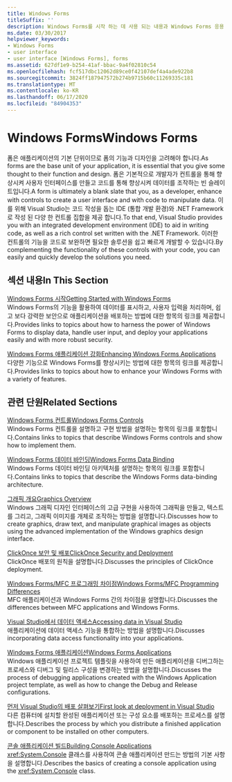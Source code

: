 ```yaml
---
title: Windows Forms
titleSuffix: ''
description: Windows Forms를 시작 하는 데 사용 되는 내용과 Windows Forms 응용 프로그램을 개선 하는 방법을 알아봅니다.
ms.date: 03/30/2017
helpviewer_keywords:
- Windows Forms
- user interface
- user interface [Windows Forms], forms
ms.assetid: 627df1e9-b254-41af-bbac-9a4f02810c54
ms.openlocfilehash: fcf517dbc12062d89ce0f42107def4a4ade922b8
ms.sourcegitcommit: 3824ff187947572b274b9715b60c11269335c181
ms.translationtype: MT
ms.contentlocale: ko-KR
ms.lasthandoff: 06/17/2020
ms.locfileid: "84904353"
---
```

# <a name="windows-forms"></a><span data-ttu-id="ba906-103">Windows Forms</span><span class="sxs-lookup"><span data-stu-id="ba906-103">Windows Forms</span></span>
<span data-ttu-id="ba906-104">폼은 애플리케이션의 기본 단위이므로 폼의 기능과 디자인을 고려해야 합니다.</span><span class="sxs-lookup"><span data-stu-id="ba906-104">As forms are the base unit of your application, it is essential that you give some thought to their function and design.</span></span> <span data-ttu-id="ba906-105">폼은 기본적으로 개발자가 컨트롤을 통해 향상시켜 사용자 인터페이스를 만들고 코드를 통해 향상시켜 데이터를 조작하는 빈 슬레이트입니다.</span><span class="sxs-lookup"><span data-stu-id="ba906-105">A form is ultimately a blank slate that you, as a developer, enhance with controls to create a user interface and with code to manipulate data.</span></span> <span data-ttu-id="ba906-106">이를 위해 Visual Studio는 코드 작성을 돕는 IDE (통합 개발 환경)와 .NET Framework로 작성 된 다양 한 컨트롤 집합을 제공 합니다.</span><span class="sxs-lookup"><span data-stu-id="ba906-106">To that end, Visual Studio provides you with an integrated development environment (IDE) to aid in writing code, as well as a rich control set written with the .NET Framework.</span></span> <span data-ttu-id="ba906-107">이러한 컨트롤의 기능을 코드로 보완하면 필요한 솔루션을 쉽고 빠르게 개발할 수 있습니다.</span><span class="sxs-lookup"><span data-stu-id="ba906-107">By complementing the functionality of these controls with your code, you can easily and quickly develop the solutions you need.</span></span>  
  
## <a name="in-this-section"></a><span data-ttu-id="ba906-108">섹션 내용</span><span class="sxs-lookup"><span data-stu-id="ba906-108">In This Section</span></span>  
 [<span data-ttu-id="ba906-109">Windows Forms 시작</span><span class="sxs-lookup"><span data-stu-id="ba906-109">Getting Started with Windows Forms</span></span>](getting-started-with-windows-forms.md)  
 <span data-ttu-id="ba906-110">Windows Forms의 기능을 활용하여 데이터를 표시하고, 사용자 입력을 처리하며, 쉽고 보다 강력한 보안으로 애플리케이션을 배포하는 방법에 대한 항목의 링크를 제공합니다.</span><span class="sxs-lookup"><span data-stu-id="ba906-110">Provides links to topics about how to harness the power of Windows Forms to display data, handle user input, and deploy your applications easily and with more robust security.</span></span>  
  
 [<span data-ttu-id="ba906-111">Windows Forms 애플리케이션 강화</span><span class="sxs-lookup"><span data-stu-id="ba906-111">Enhancing Windows Forms Applications</span></span>](./advanced/index.md)  
 <span data-ttu-id="ba906-112">다양한 기능으로 Windows Forms를 향상시키는 방법에 대한 항목의 링크를 제공합니다.</span><span class="sxs-lookup"><span data-stu-id="ba906-112">Provides links to topics about how to enhance your Windows Forms with a variety of features.</span></span>  
  
## <a name="related-sections"></a><span data-ttu-id="ba906-113">관련 단원</span><span class="sxs-lookup"><span data-stu-id="ba906-113">Related Sections</span></span>  
 [<span data-ttu-id="ba906-114">Windows Forms 컨트롤</span><span class="sxs-lookup"><span data-stu-id="ba906-114">Windows Forms Controls</span></span>](./controls/index.md)  
 <span data-ttu-id="ba906-115">Windows Forms 컨트롤을 설명하고 구현 방법을 설명하는 항목의 링크를 포함합니다.</span><span class="sxs-lookup"><span data-stu-id="ba906-115">Contains links to topics that describe Windows Forms controls and show how to implement them.</span></span>  
  
 [<span data-ttu-id="ba906-116">Windows Forms 데이터 바인딩</span><span class="sxs-lookup"><span data-stu-id="ba906-116">Windows Forms Data Binding</span></span>](windows-forms-data-binding.md)  
 <span data-ttu-id="ba906-117">Windows Forms 데이터 바인딩 아키텍처를 설명하는 항목의 링크를 포함합니다.</span><span class="sxs-lookup"><span data-stu-id="ba906-117">Contains links to topics that describe the Windows Forms data-binding architecture.</span></span>  
  
 [<span data-ttu-id="ba906-118">그래픽 개요</span><span class="sxs-lookup"><span data-stu-id="ba906-118">Graphics Overview</span></span>](./advanced/graphics-overview-windows-forms.md)  
 <span data-ttu-id="ba906-119">Windows 그래픽 디자인 인터페이스의 고급 구현을 사용하여 그래픽을 만들고, 텍스트를 그리고, 그래픽 이미지를 개체로 조작하는 방법을 설명합니다.</span><span class="sxs-lookup"><span data-stu-id="ba906-119">Discusses how to create graphics, draw text, and manipulate graphical images as objects using the advanced implementation of the Windows graphics design interface.</span></span>  
  
 [<span data-ttu-id="ba906-120">ClickOnce 보안 및 배포</span><span class="sxs-lookup"><span data-stu-id="ba906-120">ClickOnce Security and Deployment</span></span>](/visualstudio/deployment/clickonce-security-and-deployment)  
 <span data-ttu-id="ba906-121">ClickOnce 배포의 원칙을 설명합니다.</span><span class="sxs-lookup"><span data-stu-id="ba906-121">Discusses the principles of ClickOnce deployment.</span></span>  
  
 [<span data-ttu-id="ba906-122">Windows Forms/MFC 프로그래밍 차이점</span><span class="sxs-lookup"><span data-stu-id="ba906-122">Windows Forms/MFC Programming Differences</span></span>](/cpp/dotnet/windows-forms-mfc-programming-differences)  
 <span data-ttu-id="ba906-123">MFC 애플리케이션과 Windows Forms 간의 차이점을 설명합니다.</span><span class="sxs-lookup"><span data-stu-id="ba906-123">Discusses the differences between MFC applications and Windows Forms.</span></span>  
  
 [<span data-ttu-id="ba906-124">Visual Studio에서 데이터 액세스</span><span class="sxs-lookup"><span data-stu-id="ba906-124">Accessing data in Visual Studio</span></span>](/visualstudio/data-tools/accessing-data-in-visual-studio)  
 <span data-ttu-id="ba906-125">애플리케이션에 데이터 액세스 기능을 통합하는 방법을 설명합니다.</span><span class="sxs-lookup"><span data-stu-id="ba906-125">Discusses incorporating data access functionality into your applications.</span></span>  
  
 [<span data-ttu-id="ba906-126">Windows Forms 애플리케이션</span><span class="sxs-lookup"><span data-stu-id="ba906-126">Windows Forms Applications</span></span>](/visualstudio/debugger/debugging-preparation-windows-forms-applications)  
 <span data-ttu-id="ba906-127">Windows 애플리케이션 프로젝트 템플릿을 사용하여 만든 애플리케이션을 디버그하는 프로세스와 디버그 및 릴리스 구성을 변경하는 방법을 설명합니다.</span><span class="sxs-lookup"><span data-stu-id="ba906-127">Discusses the process of debugging applications created with the Windows Application project template, as well as how to change the Debug and Release configurations.</span></span>  
  
 [<span data-ttu-id="ba906-128">먼저 Visual Studio의 배포 살펴보기</span><span class="sxs-lookup"><span data-stu-id="ba906-128">First look at deployment in Visual Studio</span></span>](/visualstudio/deployment/deploying-applications-services-and-components)  
 <span data-ttu-id="ba906-129">다른 컴퓨터에 설치할 완성된 애플리케이션 또는 구성 요소를 배포하는 프로세스를 설명합니다.</span><span class="sxs-lookup"><span data-stu-id="ba906-129">Describes the process by which you distribute a finished application or component to be installed on other computers.</span></span>  
  
 [<span data-ttu-id="ba906-130">콘솔 애플리케이션 빌드</span><span class="sxs-lookup"><span data-stu-id="ba906-130">Building Console Applications</span></span>](../../standard/building-console-apps.md)  
 <span data-ttu-id="ba906-131"><xref:System.Console> 클래스를 사용하여 콘솔 애플리케이션 만드는 방법의 기본 사항을 설명합니다.</span><span class="sxs-lookup"><span data-stu-id="ba906-131">Describes the basics of creating a console application using the <xref:System.Console> class.</span></span>
